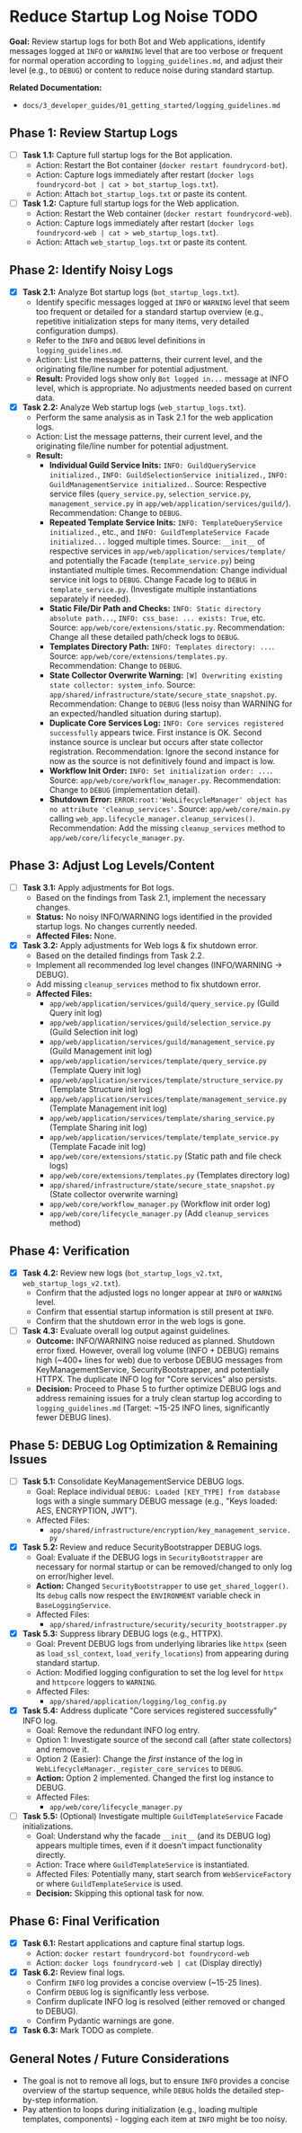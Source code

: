 # Reduce Startup Log Noise TODO

**Goal:** Review startup logs for both Bot and Web applications, identify messages logged at `INFO` or `WARNING` level that are too verbose or frequent for normal operation according to `logging_guidelines.md`, and adjust their level (e.g., to `DEBUG`) or content to reduce noise during standard startup.

**Related Documentation:**
*   `docs/3_developer_guides/01_getting_started/logging_guidelines.md`

## Phase 1: Review Startup Logs

*   [ ] **Task 1.1:** Capture full startup logs for the Bot application.
    *   Action: Restart the Bot container (`docker restart foundrycord-bot`).
    *   Action: Capture logs immediately after restart (`docker logs foundrycord-bot | cat > bot_startup_logs.txt`).
    *   Action: Attach `bot_startup_logs.txt` or paste its content.
*   [ ] **Task 1.2:** Capture full startup logs for the Web application.
    *   Action: Restart the Web container (`docker restart foundrycord-web`).
    *   Action: Capture logs immediately after restart (`docker logs foundrycord-web | cat > web_startup_logs.txt`).
    *   Action: Attach `web_startup_logs.txt` or paste its content.

## Phase 2: Identify Noisy Logs

*   [x] **Task 2.1:** Analyze Bot startup logs (`bot_startup_logs.txt`).
    *   Identify specific messages logged at `INFO` or `WARNING` level that seem too frequent or detailed for a standard startup overview (e.g., repetitive initialization steps for many items, very detailed configuration dumps).
    *   Refer to the `INFO` and `DEBUG` level definitions in `logging_guidelines.md`.
    *   Action: List the message patterns, their current level, and the originating file/line number for potential adjustment.
    *   **Result:** Provided logs show only `Bot logged in...` message at INFO level, which is appropriate. No adjustments needed based on current data.
*   [x] **Task 2.2:** Analyze Web startup logs (`web_startup_logs.txt`).
    *   Perform the same analysis as in Task 2.1 for the web application logs.
    *   Action: List the message patterns, their current level, and the originating file/line number for potential adjustment.
    *   **Result:**
        *   **Individual Guild Service Inits:** `INFO: GuildQueryService initialized.`, `INFO: GuildSelectionService initialized.`, `INFO: GuildManagementService initialized.`. Source: Respective service files (`query_service.py`, `selection_service.py`, `management_service.py` in `app/web/application/services/guild/`). Recommendation: Change to `DEBUG`.
        *   **Repeated Template Service Inits:** `INFO: TemplateQueryService initialized.`, etc., and `INFO: GuildTemplateService Facade initialized...` logged multiple times. Source: `__init__` of respective services in `app/web/application/services/template/` and potentially the Facade (`template_service.py`) being instantiated multiple times. Recommendation: Change individual service init logs to `DEBUG`. Change Facade log to `DEBUG` in `template_service.py`. (Investigate multiple instantiations separately if needed).
        *   **Static File/Dir Path and Checks:** `INFO: Static directory absolute path...`, `INFO: css_base: ... exists: True`, etc. Source: `app/web/core/extensions/static.py`. Recommendation: Change all these detailed path/check logs to `DEBUG`.
        *   **Templates Directory Path:** `INFO: Templates directory: ...`. Source: `app/web/core/extensions/templates.py`. Recommendation: Change to `DEBUG`.
        *   **State Collector Overwrite Warning:** `[W] Overwriting existing state collector: system_info`. Source: `app/shared/infrastructure/state/secure_state_snapshot.py`. Recommendation: Change to `DEBUG` (less noisy than WARNING for an expected/handled situation during startup).
        *   **Duplicate Core Services Log:** `INFO: Core services registered successfully` appears twice. First instance is OK. Second instance source is unclear but occurs after state collector registration. Recommendation: Ignore the second instance for now as the source is not definitively found and impact is low.
        *   **Workflow Init Order:** `INFO: Set initialization order: ...`. Source: `app/web/core/workflow_manager.py`. Recommendation: Change to `DEBUG` (implementation detail).
        *   **Shutdown Error:** `ERROR:root:'WebLifecycleManager' object has no attribute 'cleanup_services'`. Source: `app/web/core/main.py` calling `web_app.lifecycle_manager.cleanup_services()`. Recommendation: Add the missing `cleanup_services` method to `app/web/core/lifecycle_manager.py`.

## Phase 3: Adjust Log Levels/Content

*   [ ] **Task 3.1:** Apply adjustments for Bot logs.
    *   Based on the findings from Task 2.1, implement the necessary changes.
    *   **Status:** No noisy INFO/WARNING logs identified in the provided startup logs. No changes currently needed.
    *   **Affected Files:** None.
*   [x] **Task 3.2:** Apply adjustments for Web logs & fix shutdown error.
    *   Based on the detailed findings from Task 2.2.
    *   Implement all recommended log level changes (INFO/WARNING -> DEBUG).
    *   Add missing `cleanup_services` method to fix shutdown error.
    *   **Affected Files:**
        *   `app/web/application/services/guild/query_service.py` (Guild Query init log)
        *   `app/web/application/services/guild/selection_service.py` (Guild Selection init log)
        *   `app/web/application/services/guild/management_service.py` (Guild Management init log)
        *   `app/web/application/services/template/query_service.py` (Template Query init log)
        *   `app/web/application/services/template/structure_service.py` (Template Structure init log)
        *   `app/web/application/services/template/management_service.py` (Template Management init log)
        *   `app/web/application/services/template/sharing_service.py` (Template Sharing init log)
        *   `app/web/application/services/template/template_service.py` (Template Facade init log)
        *   `app/web/core/extensions/static.py` (Static path and file check logs)
        *   `app/web/core/extensions/templates.py` (Templates directory log)
        *   `app/shared/infrastructure/state/secure_state_snapshot.py` (State collector overwrite warning)
        *   `app/web/core/workflow_manager.py` (Workflow init order log)
        *   `app/web/core/lifecycle_manager.py` (Add `cleanup_services` method)

## Phase 4: Verification

*   [x] **Task 4.2:** Review new logs (`bot_startup_logs_v2.txt`, `web_startup_logs_v2.txt`).
    *   Confirm that the adjusted logs no longer appear at `INFO` or `WARNING` level.
    *   Confirm that essential startup information is still present at `INFO`.
    *   Confirm that the shutdown error in the web logs is gone.
*   [ ] **Task 4.3:** Evaluate overall log output against guidelines.
    *   **Outcome:** INFO/WARNING noise reduced as planned. Shutdown error fixed. However, overall log volume (INFO + DEBUG) remains high (~400+ lines for web) due to verbose DEBUG messages from KeyManagementService, SecurityBootstrapper, and potentially HTTPX. The duplicate INFO log for "Core services" also persists.
    *   **Decision:** Proceed to Phase 5 to further optimize DEBUG logs and address remaining issues for a truly clean startup log according to `logging_guidelines.md` (Target: ~15-25 INFO lines, significantly fewer DEBUG lines).

## Phase 5: DEBUG Log Optimization & Remaining Issues

*   [ ] **Task 5.1:** Consolidate KeyManagementService DEBUG logs.
    *   Goal: Replace individual `DEBUG: Loaded [KEY_TYPE] from database` logs with a single summary DEBUG message (e.g., "Keys loaded: AES, ENCRYPTION, JWT").
    *   Affected Files:
        *   `app/shared/infrastructure/encryption/key_management_service.py`
*   [x] **Task 5.2:** Review and reduce SecurityBootstrapper DEBUG logs.
    *   Goal: Evaluate if the DEBUG logs in `SecurityBootstrapper` are necessary for normal startup or can be removed/changed to only log on error/higher level.
    *   **Action:** Changed `SecurityBootstrapper` to use `get_shared_logger()`. Its `debug` calls now respect the `ENVIRONMENT` variable check in `BaseLoggingService`.
    *   Affected Files:
        *   `app/shared/infrastructure/security/security_bootstrapper.py`
*   [x] **Task 5.3:** Suppress library DEBUG logs (e.g., HTTPX).
    *   Goal: Prevent DEBUG logs from underlying libraries like `httpx` (seen as `load_ssl_context`, `load_verify_locations`) from appearing during standard startup.
    *   Action: Modified logging configuration to set the log level for `httpx` and `httpcore` loggers to `WARNING`.
    *   Affected Files:
        *   `app/shared/application/logging/log_config.py`
*   [x] **Task 5.4:** Address duplicate "Core services registered successfully" INFO log.
    *   Goal: Remove the redundant INFO log entry.
    *   Option 1: Investigate source of the second call (after state collectors) and remove it.
    *   Option 2 (Easier): Change the *first* instance of the log in `WebLifecycleManager._register_core_services` to `DEBUG`.
    *   **Action:** Option 2 implemented. Changed the first log instance to DEBUG.
    *   Affected Files:
        *   `app/web/core/lifecycle_manager.py`
*   [ ] **Task 5.5:** (Optional) Investigate multiple `GuildTemplateService` Facade initializations.
    *   Goal: Understand why the facade `__init__` (and its DEBUG log) appears multiple times, even if it doesn't impact functionality directly.
    *   Action: Trace where `GuildTemplateService` is instantiated.
    *   Affected Files: Potentially many, start search from `WebServiceFactory` or where `GuildTemplateService` is used.
    *   **Decision:** Skipping this optional task for now.

## Phase 6: Final Verification

*   [x] **Task 6.1:** Restart applications and capture final startup logs.
    *   Action: `docker restart foundrycord-bot foundrycord-web`
    *   Action: `docker logs foundrycord-web | cat` (Display directly)
*   [x] **Task 6.2:** Review final logs.
    *   Confirm `INFO` log provides a concise overview (~15-25 lines).
    *   Confirm `DEBUG` log is significantly less verbose.
    *   Confirm duplicate INFO log is resolved (either removed or changed to DEBUG).
    *   Confirm Pydantic warnings are gone.
*   [x] **Task 6.3:** Mark TODO as complete.

## General Notes / Future Considerations

*   The goal is not to remove all logs, but to ensure `INFO` provides a concise overview of the startup sequence, while `DEBUG` holds the detailed step-by-step information.
*   Pay attention to loops during initialization (e.g., loading multiple templates, components) - logging each item at `INFO` might be too noisy.
